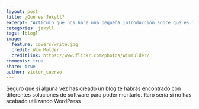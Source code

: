 ```yaml
---
layout: post
title: ¿Qué es Jekyll?
excerpt: "Artículo que nos hace una pequeña introducción sobre qué es jekyll y que beneficios tenemos de utilizarlo."
categories: jekyll
tags: [blog]
image:
  feature: covers/write.jpg
  credit: Wim Mulder
  creditlink: https://www.flickr.com/photos/wimmulder/
comments: true
share: true
author: victor_cuervo
---
```


Seguro que si alguna vez has creado un blog te habrás encontrado con diferentes soluciones de software para poder montarlo. Raro sería si no has acabado utilizando WordPress

[Jekyll]: {{site.url}}/jekyll/
